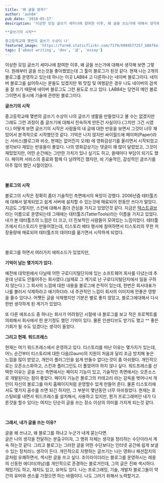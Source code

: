 ```yaml
---
title: '왜 글을 쓸까?'
author: 'ash84'
pub_date: '2018-05-17'
description: '이상한 모임 글쓰기 세미나에 참여한 이후, 왜 글을 쓰는가에 대해서 생각해 보면 그렇다. 원래부터 글을 쓰는것을 좋아했었는데 그 툴이 블로그가 된것 같다. 현재 나는 2개의 블로그를 운영하고 있는데 하나는 이곳 LAB84 고 다른하나는 네이버 블로그이다. 네이버 블로그를 싫어하시는 분들도 있겠지만 뭐 맛집 및 여행같은 경우 나도 네이버의 검색을 잘 쓰기 때문에 네이버 블로그도 그런 용도로 쓰고 있다. LAB84는 당연히 메인 블로그이면서 동시에 기술에 관련된 블로그이다.

**글쓰기의 시작**

중고등학교때 몇번의 글쓰기 수상이 나'
featured_image: 'https://farm8.staticflickr.com/7179/6904577257_b86f6e1626_b.jpg'
tags: ['about writing', 'dev', '글', 'essay']
---
```


이상한 모임 글쓰기 세미나에 참여한 이후, 왜 글을 쓰는가에 대해서 생각해 보면 그렇다. 원래부터 글을 쓰는것을 좋아했었는데 그 툴이 블로그가 된것 같다. 현재 나는 2개의 블로그를 운영하고 있는데 하나는 이곳 LAB84 고 다른하나는 네이버 블로그이다. 네이버 블로그를 싫어하시는 분들도 있겠지만 뭐 맛집 및 여행같은 경우 나도 네이버의 검색을 잘 쓰기 때문에 네이버 블로그도 그런 용도로 쓰고 있다. LAB84는 당연히 메인 블로그이면서 동시에 기술에 관련된 블로그이다.

**글쓰기의 시작**

중고등학교때 몇번의 글쓰기 수상이 나의 글쓰기 생활을 만들었다고 볼 수는 없겠지만 그래도 그런 과정이 좀 글쓰기에 대해서 친숙하게 만든건 사실이다.(그치만 그건 시였다.) 어떻게 보면 글쓰기의 시작은 사람들의 내 글에 대한 반응을 보면서 그것이 너무 재밌어서 본격적으로 시작했던것 같다. 기억은 나지 않지만 싸이월드에 페이퍼(Paper)라는 서비스(블로그와 비슷, 현재는 없어진지 오래) 에 영화감상기를 올리면서 시작되었고 생각보다 재밌는 반응들이 좋았다. 나의 영화감상기는 댓글이 꽤 많이 달렸었고, 그것이 재밌었지만, 어떤 순간에는 그만한 가치가 있나 싶기도 하고, 쓸때마다 부담이 되기도 했다. 페이퍼 서비스의 종료와 함께 다 날려먹긴 했지만, 비 기술적인, 감성적인 글쓰기를 아주 많이 했던 시절이었다.

 

**블로그의 시작**

블로그의 시작은 정확히 좀더 기술적인 측면에서의 욕망이 강했다. 2006년즘 테터툴즈에 대해서 알게되었고 쉽게 서버에 설치할 수 있는것에 매료되어 한동안 쓰다가 말았다. 지금도 그렇지만, 스킨에 대해서 좀더 관심을 가지고 있었던것 같다. 지금은 [텍스트큐브](http://www.textcube.org/)라는 이름으로 운영되는데 그때에는 테터툴즈(TatterTools)라는 이름을 가지고 있었다. 내가 본 테터툴즈의 느낌은 더 크고, 더 진보적인 사람들이 모여있는 느낌이었다. 테터툴즈에서 티스토리가 만들어졌는데, 티스토리 베타 행사에 참여하면서 티스토리의 무한 저장용량에 매료되어 테터툴즈의 데이터를 옮기면서 시작하게 되었다.

 

블로그를 하면서 여러가지 에피소드가 있었지만, 

**기억이 남는 몇가지가 있다.**

예전에 대학원에서 다닐때 어떤 구로디지털단지에 있는 소프트웨어 회사를 다녔는데 추운데 난로도 안틀어주는 회사였다.(실제로 그 계기로 난 구로디지털단지에서 일을 구하지 않는다.) 그 회사의 느낌에 대한 내용을 블로그에 쓴적이 있는데, 한번은 회사대표가 나를 불러서 삭제하라고 애기하더라. 내 주관적인 느낌이 회사의 이미지에 안좋은 영향을 줄수 있다나. 어쨋든 글을 삭제했지만 기분은 별로 좋지 않았고, 블로그에대해서 다시 한번 생각하게 된 계기가 있었다.

또 다른 에프소드 중 하나는 회사가 어려웠던 시절에 내 블로그를 보고 작은 프로젝트를 의뢰해서 회사에서 한 분기정도 했던 기억이 있다. 물론 인센티브도 받기도 했고 ^^ 좋은 기회가 될 수도 있겠다는 생각이 들었다.
 
**그리고 현재. 워드프레스**

현재는 여기 워드프레스에서 운영하고 있다. 티스토리를 떠난 이유는 몇가지가 있는데, 어느 순간부터 티스토리에 대한 다음(Daum)의 지원이 처음과 달리 조금 방치해 놓은 느낌을 많이 받았고, 개인이 플러그인을 쉽게 만들수 없다는것이 좀 아쉬웠다. 개인적으로는 오픈소스화하고, 스킨과 플러그인도 더 풀었어야 하지 않나 싶다. 워드프레스를 선택한 이유는 글을 쓰는 측면에서는 페이지 기능이 있고, 기술적인 측면에서는 오픈소스로 개발된다는 점이 좋았다. 페이지 기능은 블로그의 카테고리 라는 감옥을 벗어나서 개인이 자신의 블로그를 마치 홈페이지처럼 운영할수 있게 만들어 준다. 물론 티스토리에서도 몇가지 꼼수를 쓰면 되긴 하지만, 그 부분이 몇년동안 너무 아쉬웠었다. 현재는 호스팅비를 내면서 워드프레스를 설치해서, 사용하고 있지만, 뭔가 프로그래머인 내가 다른것을 할수 있다는 여지는 단순히 글을 쓰는 장소 이상의 의미를 가지게 되는것 같다.

 

**그래서, 내가 글을 쓰는 이유?**

글을 왜 쓰냐고, 왜 블로그를 하냐고 누군가 내게 묻는다면.  
 글은 나의 생각을 전달하는 분출구이자, 그 행위 자체는 생각을 정리하는 수단이라서 계속 하는것 같다. 그리고 블로그는 그러한 글을 어떤 수단보다는 인터넷 공간에 쉽게 보낼수 있는 장치라느 생각이 든다. 개인적으로 지향하는 글쓰기는 나는 영화나 패션잡지의 글처럼 유쾌하면서, 섹시한 글을 쓰고 싶다. 조이라이더라는 블로그를 운영하시는 레옹의 신동헌 에디터(까남)를 개인적으로 존경하는 블로거인데, 그의 글은 진짜 섹시하다. 재밌기도 하고, 재치도 있고, 유머도 있다. 나는 프로그래밍, 기술, 개발자 블로그들이 약간의 유머와 센스를 가졌으면 하는 바램이다. 나도 그러기 위해서 노력할거고.

